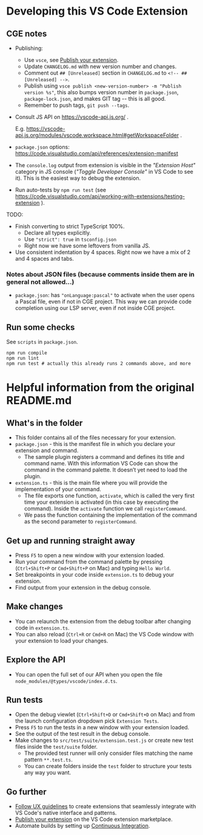 # Developing this VS Code Extension

## CGE notes

- Publishing:
  - Use `vsce`, see [Publish your extension](https://code.visualstudio.com/api/working-with-extensions/publishing-extension).
  - Update `CHANGELOG.md` with new version number and changes.
  - Comment out `## [Unreleased]` section in `CHANGELOG.md` to `<!-- ## [Unreleased] -->`.
  - Publish using `vsce publish <new-version-number> -m "Publish version %s"`, this also bumps version number in `package.json`, `package-lock.json`, and makes GIT tag -- this is all good.
  - Remember to push tags, `git push --tags`.

- Consult JS API on https://vscode-api.js.org/ .

  E.g. https://vscode-api.js.org/modules/vscode.workspace.html#getWorkspaceFolder .

- `package.json` options: https://code.visualstudio.com/api/references/extension-manifest

- The `console.log` output from extension is visible in the _"Extension Host"_ category in JS console (_"Toggle Developer Console"_ in VS Code to see it). This is the easiest way to debug the extension.

- Run auto-tests by `npm run test` (see https://code.visualstudio.com/api/working-with-extensions/testing-extension ).

TODO:

- Finish converting to strict TypeScript 100%.
    - Declare all types explicitly.
    - Use `"strict": true` in `tsconfig.json`
    - Right now we have some leftovers from vanilla JS.
- Use consistent indentation by 4 spaces. Right now we have a mix of 2 and 4 spaces and tabs.

### Notes about JSON files (because comments inside them are in general not allowed...)

- `package.json`: has `"onLanguage:pascal"` to activate when the user opens a Pascal file, even if not in CGE project. This way we can provide code completion using our LSP server, even if not inside CGE project.

## Run some checks

See `scripts` in `package.json`.

```
npm run compile
npm run lint
npm run test # actually this already runs 2 commands above, and more
```

# Helpful information from the original README.md

## What's in the folder

* This folder contains all of the files necessary for your extension.
* `package.json` - this is the manifest file in which you declare your extension and command.
  * The sample plugin registers a command and defines its title and command name. With this information VS Code can show the command in the command palette. It doesn’t yet need to load the plugin.
* `extension.ts` - this is the main file where you will provide the implementation of your command.
  * The file exports one function, `activate`, which is called the very first time your extension is activated (in this case by executing the command). Inside the `activate` function we call `registerCommand`.
  * We pass the function containing the implementation of the command as the second parameter to `registerCommand`.

## Get up and running straight away

* Press `F5` to open a new window with your extension loaded.
* Run your command from the command palette by pressing (`Ctrl+Shift+P` or `Cmd+Shift+P` on Mac) and typing `Hello World`.
* Set breakpoints in your code inside `extension.ts` to debug your extension.
* Find output from your extension in the debug console.

## Make changes

* You can relaunch the extension from the debug toolbar after changing code in `extension.ts`.
* You can also reload (`Ctrl+R` or `Cmd+R` on Mac) the VS Code window with your extension to load your changes.

## Explore the API

* You can open the full set of our API when you open the file `node_modules/@types/vscode/index.d.ts`.

## Run tests

* Open the debug viewlet (`Ctrl+Shift+D` or `Cmd+Shift+D` on Mac) and from the launch configuration dropdown pick `Extension Tests`.
* Press `F5` to run the tests in a new window with your extension loaded.
* See the output of the test result in the debug console.
* Make changes to `src/test/suite/extension.test.js` or create new test files inside the `test/suite` folder.
  * The provided test runner will only consider files matching the name pattern `**.test.ts`.
  * You can create folders inside the `test` folder to structure your tests any way you want.

## Go further

 * [Follow UX guidelines](https://code.visualstudio.com/api/ux-guidelines/overview) to create extensions that seamlessly integrate with VS Code's native interface and patterns.
 * [Publish your extension](https://code.visualstudio.com/api/working-with-extensions/publishing-extension) on the VS Code extension marketplace.
 * Automate builds by setting up [Continuous Integration](https://code.visualstudio.com/api/working-with-extensions/continuous-integration).

